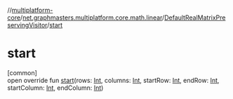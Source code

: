 //[multiplatform-core](../../../index.md)/[net.graphmasters.multiplatform.core.math.linear](../index.md)/[DefaultRealMatrixPreservingVisitor](index.md)/[start](start.md)

# start

[common]\
open override fun [start](start.md)(rows: [Int](https://kotlinlang.org/api/latest/jvm/stdlib/kotlin/-int/index.html), columns: [Int](https://kotlinlang.org/api/latest/jvm/stdlib/kotlin/-int/index.html), startRow: [Int](https://kotlinlang.org/api/latest/jvm/stdlib/kotlin/-int/index.html), endRow: [Int](https://kotlinlang.org/api/latest/jvm/stdlib/kotlin/-int/index.html), startColumn: [Int](https://kotlinlang.org/api/latest/jvm/stdlib/kotlin/-int/index.html), endColumn: [Int](https://kotlinlang.org/api/latest/jvm/stdlib/kotlin/-int/index.html))
